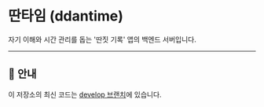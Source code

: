 # 딴타임 (ddantime)

자기 이해와 시간 관리를 돕는 '딴짓 기록' 앱의 백엔드 서버입니다.

---

## 📌 안내
이 저장소의 최신 코드는 [develop 브랜치](https://github.com/ddantime/ddantime-server/tree/develop)에 있습니다.
